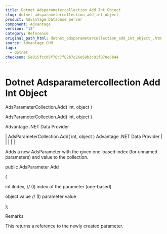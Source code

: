 ```yaml
---
title: Dotnet Adsparametercollection Add Int Object
slug: dotnet_adsparametercollection_add_int_object_
product: Advantage Database Server
component: Advantage
version: "12"
category: Reference
original_path_html: dotnet_adsparametercollection_add_int_object_.htm
source: Advantage CHM
tags:
  - dotnet
checksum: 5e015fccb5f76c7f82b7c26e59b3c81f870e5b44
---
```


# Dotnet Adsparametercollection Add Int Object

AdsParameterCollection.Add( int, object )

AdsParameterCollection.Add( int, object )

Advantage .NET Data Provider

| AdsParameterCollection.Add( int, object )  Advantage .NET Data Provider |  |  |  |  |

Adds a new AdsParameter with the given one-based index (for unnamed parameters) and value to the collection.

public AdsParameter Add

(

int iIndex, // (I) index of the parameter (one-based)

object value // (I) parameter value

);

Remarks

This returns a reference to the newly created parameter.
